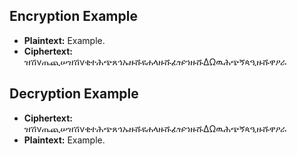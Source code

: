 ## Encryption Example
- **Plaintext:** Example.
- **Ciphertext:** ዝሽνጤጪሠዝሽνቂተሕጭጸኅኡዙሹዩሐላዙሹፊዡኀዙሹΔΩዉሕጭኝጳዒዙሹዋዖራ

## Decryption Example
- **Ciphertext:** ዝሽνጤጪሠዝሽνቂተሕጭጸኅኡዙሹዩሐላዙሹፊዡኀዙሹΔΩዉሕጭኝጳዒዙሹዋዖራ
- **Plaintext:** Example.
